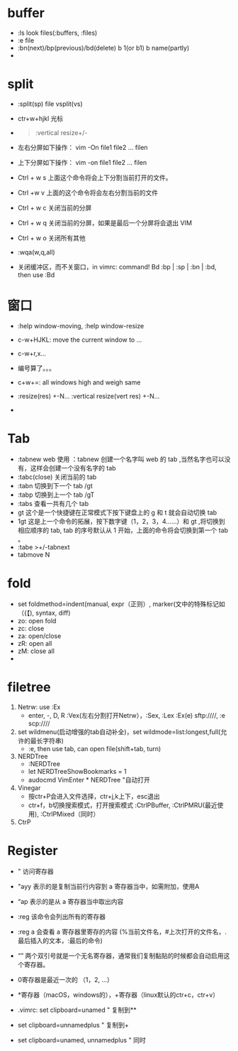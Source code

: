 # buffer

- :ls look files(:buffers, :files)
- :e file
- :bn(next)/bp(previous)/bd(delete)    b 1(or b1)   b name(partly)
-

# split

- :split(sp) file   vsplit(vs)
- ctr+w+hjkl 光标
- >:vertical resize+/-
- 左右分屏如下操作： vim -On file1 file2 ... filen
- 上下分屏如下操作： vim -on file1 file2 ... filen
- Ctrl + w s 上面这个命令将会上下分割当前打开的文件。
- Ctrl +w v 上面的这个命令将会左右分割当前的文件
- Ctrl + w c 关闭当前的分屏
- Ctrl + w q 关闭当前的分屏，如果是最后一个分屏将会退出 VIM
- Ctrl + w o 关闭所有其他
- :wqa(w,q,all)

- 关闭缓冲区，而不关窗口，in vimrc: command! Bd :bp | :sp | :bn | :bd, then use :Bd

# 窗口

- :help window-moving, :help window-resize
- c-w+HJKL: move the current window to ...
- c-w+r,x...
- 编号算了。。。

- c+w+=: all windows high and weigh same
- :resize(res) +-N...   :vertical resize(vert res) +-N...
- 

# Tab

- :tabnew  web 使用 ：tabnew 创建一个名字叫 web 的 tab ,当然名字也可以没有，这样会创建一个没有名字的 tab
- :tabc(close) 关闭当前的 tab
- :tabn 切换到下一个 tab /gt
- :tabp 切换到上一个 tab /gT
- :tabs 查看一共有几个 tab
- gt 这个是一个快捷键在正常模式下按下键盘上的 g 和 t 就会自动切换 tab
- 1gt 这是上一个命令的拓展，按下数字键（1，2，3，4……）和 gt ,将切换到相应顺序的 tab, tab 的序号默认从 1 开始，上面的命令将会切换到第一个 tab 。
- :tabe  >+/-tabnext
- tabmove N


# fold

- set foldmethod=indent(manual, expr（正则）, marker(文中的特殊标记如（{【), syntax, diff)
- zo: open fold
- zc: close
- za: open/close
- zR: open all
- zM: close all
- 

# filetree

1. Netrw: use :Ex
    - enter, -, D, R  :Vex(左右分割打开Netrw），:Sex, :Lex  :Ex(e) sftp://<domain>/<directory>/, :e scp://<domain>/<directory>/<file>
2. set wildmenu(启动增强的tab自动补全)，set wildmode=list:longest,full(允许的最长字符串)
    - :e, then use tab, can open file(shift+tab, turn)
3. NERDTree
    - :NERDTree
    - let NERDTreeShowBookmarks = 1
    - audocmd VimEnter * NERDTree "自动打开
4. Vinegar
    - 按ctr+P会进入文件选择，ctr+j,k上下，esc退出
    - ctr+f，b切换搜索模式，打开搜索模式 :CtrlPBuffer, :CtrlPMRU(最近使用), :CtrlPMixed（同时）
5. CtrP

# Register

- " 访问寄存器
- "ayy 表示的是复制当前行内容到 a 寄存器当中，如需附加，使用A
- “ap 表示的是从 a 寄存器当中取出内容
- :reg 该命令会列出所有的寄存器
- :reg a 会查看 a 寄存器里寄存的内容 (%当前文件名，#上次打开的文件名，.最后插入的文本，:最后的命令)
- “” 两个双引号就是一个无名寄存器，通常我们复制黏贴的时候都会自动启用这个寄存器。
- 0寄存器是最近一次的 （1，2, ...）

- *寄存器（macOS，windows的），+寄存器（linux默认的ctr+c，ctr+v）
- .vimrc: set clipboard=unamed  " 复制到**
- set clipboard=unnamedplus  " 复制到+
- set clipboard=unamed, unnamedplus  " 同时 

